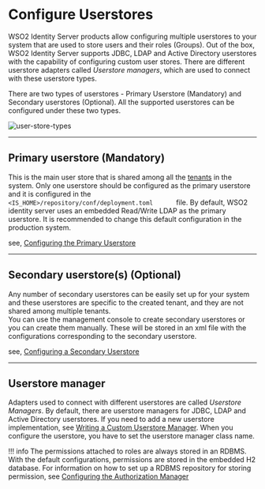 # Configure Userstores

WSO2 Identity Server products allow configuring multiple userstores to your system that
are used to store users and their roles (Groups). Out of the box, WSO2
Identity Server supports JDBC, LDAP and Active Directory userstores with the
capability of configuring custom user stores. There are different userstore adapters called *Userstore managers*, which are used to connect
with these userstore types.

There are two types of userstores - Primary Userstore (Mandatory) and
Secondary userstores (Optional). All the supported userstores can be
configured under these two types.

![user-store-types](../../../assets/img/deploy/user-store-types.png) 

---

## Primary userstore (Mandatory)

This is the main user store that is shared among all the
[tenants](TBD:../../administer/introduction-to-multitenancy)
in the system. Only one userstore should be configured as the primary
userstore and it is configured in the
`         <IS_HOME>/repository/conf/deployment.toml       ` file. By default,
WSO2 identity server uses an embedded Read/Write LDAP as the primary userstore.
It is recommended to change this default configuration in the production
system.

see, [Configuring the Primary Userstore](../../../deploy/configuring-the-primary-user-store)

---

## Secondary userstore(s) (Optional)

Any number of secondary userstores can be easily set up for your system
and these userstores are specific to the created tenant, and they are
not shared among multiple tenants.  
You can use the management console to create secondary userstores or
you can create them manually. These will be stored in an xml file with the
configurations corresponding to the secondary userstore.

see, [Configuring a Secondary Userstore](../../../deploy/configuring-secondary-user-stores)

---

## Userstore manager

Adapters used to connect with different userstores are called *Userstore Managers*. By default, there are userstore managers for JDBC,
LDAP and Active Directory userstores. If you need to add a new userstore implementation, see [Writing a Custom Userstore
Manager](../../../deploy/writing-a-custom-user-store-manager). When you configure the
userstore, you have to set the userstore manager class name.

!!! info 
    The permissions attached to roles are always stored in an RDBMS. With
    the default configurations, permissions are stored in the embedded H2
    database. For information on how to set up a RDBMS repository for
    storing permission, see [Configuring the Authorization
    Manager](../../../deploy/configuring-the-authorization-manager)
